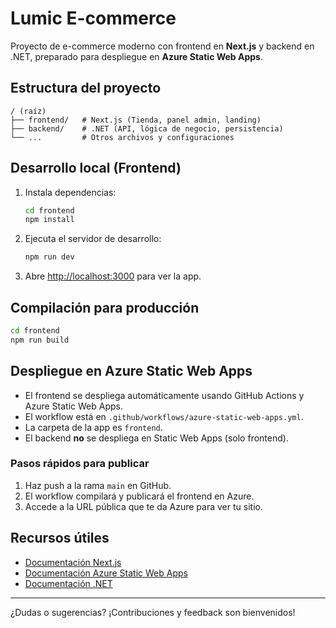# Lumic E-commerce

Proyecto de e-commerce moderno con frontend en **Next.js** y backend en .NET, preparado para despliegue en **Azure Static Web Apps**.

## Estructura del proyecto

```
/ (raíz)
├── frontend/   # Next.js (Tienda, panel admin, landing)
├── backend/    # .NET (API, lógica de negocio, persistencia)
└── ...         # Otros archivos y configuraciones
```

## Desarrollo local (Frontend)

1. Instala dependencias:
   ```bash
   cd frontend
   npm install
   ```
2. Ejecuta el servidor de desarrollo:
   ```bash
   npm run dev
   ```
3. Abre [http://localhost:3000](http://localhost:3000) para ver la app.

## Compilación para producción

```bash
cd frontend
npm run build
```

## Despliegue en Azure Static Web Apps

- El frontend se despliega automáticamente usando GitHub Actions y Azure Static Web Apps.
- El workflow está en `.github/workflows/azure-static-web-apps.yml`.
- La carpeta de la app es `frontend`.
- El backend **no** se despliega en Static Web Apps (solo frontend).

### Pasos rápidos para publicar
1. Haz push a la rama `main` en GitHub.
2. El workflow compilará y publicará el frontend en Azure.
3. Accede a la URL pública que te da Azure para ver tu sitio.

## Recursos útiles
- [Documentación Next.js](https://nextjs.org/docs)
- [Documentación Azure Static Web Apps](https://learn.microsoft.com/es-es/azure/static-web-apps/)
- [Documentación .NET](https://learn.microsoft.com/es-es/dotnet/)

---

¿Dudas o sugerencias? ¡Contribuciones y feedback son bienvenidos!
